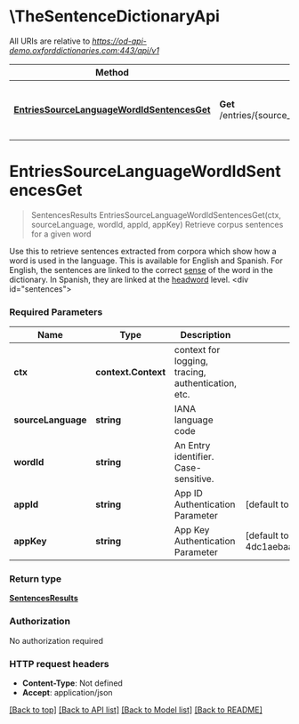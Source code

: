 # \TheSentenceDictionaryApi

All URIs are relative to *https://od-api-demo.oxforddictionaries.com:443/api/v1*

Method | HTTP request | Description
------------- | ------------- | -------------
[**EntriesSourceLanguageWordIdSentencesGet**](TheSentenceDictionaryApi.md#EntriesSourceLanguageWordIdSentencesGet) | **Get** /entries/{source_language}/{word_id}/sentences | Retrieve corpus sentences for a given word


# **EntriesSourceLanguageWordIdSentencesGet**
> SentencesResults EntriesSourceLanguageWordIdSentencesGet(ctx, sourceLanguage, wordId, appId, appKey)
Retrieve corpus sentences for a given word

 Use this to retrieve sentences extracted from  corpora which show how a word is used in the language. This is available for English and Spanish. For English, the sentences are linked to the correct [sense](documentation/glossary?term=sense) of the word in the dictionary. In Spanish, they are linked at the [headword](documentation/glossary?term=headword) level.   <div id=\"sentences\"></div> 

### Required Parameters

Name | Type | Description  | Notes
------------- | ------------- | ------------- | -------------
 **ctx** | **context.Context** | context for logging, tracing, authentication, etc.
  **sourceLanguage** | **string**| IANA language code | 
  **wordId** | **string**| An Entry identifier. Case-sensitive. | 
  **appId** | **string**| App ID Authentication Parameter | [default to 5037d509]
  **appKey** | **string**| App Key Authentication Parameter | [default to 4dc1aebaa63721f0f8e79a55e2514bc7]

### Return type

[**SentencesResults**](SentencesResults.md)

### Authorization

No authorization required

### HTTP request headers

 - **Content-Type**: Not defined
 - **Accept**: application/json

[[Back to top]](#) [[Back to API list]](../README.md#documentation-for-api-endpoints) [[Back to Model list]](../README.md#documentation-for-models) [[Back to README]](../README.md)

